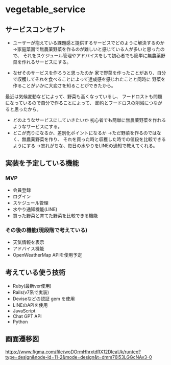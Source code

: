 # vegetable_service

## サービスコンセプト
* ユーザーが抱えている課題感と提供するサービスでどのように解決するのか
→家庭菜園で無農薬野菜を作るのが難しいと感じている人が多いと思ったので、
それをスケジュール管理やアドバイスをして初心者でも簡単に無農薬野菜を作れるサービスにする。

* なぜそのサービスを作ろうと思ったのか
家で野菜を作ったことがあり、自分で収穫してそれを食べることによって達成感を感じれたことと同時に
野菜を作ることがいかに大変さを知ることができたから。

最近は気候変動などによって、野菜も高くなっているし、
フードロストも問題になっているので自分で作ることによって、
節約とフードロスの削減につながると思ったから。
* どのようなサービスにしていきたいか
初心者でも簡単に無農薬野菜を作れるようなサービスにする。
* どこが売りになるか、差別化ポイントになるか
→ただ野菜を作るのではなく、無農薬野菜を作り、
それを買った時と収穫した時での値段を比較できるようにする
→忘れがちな、毎日の水やりをLINEの通知で教えてくれる。

## 実装を予定している機能
### MVP
* 会員登録
* ログイン
* スケジュール管理
* 水やり通知機能(LINE)
* 買った野菜と育てた野菜を比較できる機能

### その後の機能(現段階で考えている)
* 天気情報を表示
* アドバイス機能
* OpenWeatherMap APIを使用予定

## 考えている使う技術
* Ruby(最新ver使用)
* Rails(v7系で実装)
* Deviseなどの認証 gem を使用
* LINEのAPIを使用
* JavaScript
* Chat GPT API
* Python


## 画面遷移図
https://www.figma.com/file/woDOrmHhrxtdRX12DIeaUk/runteq?type=design&node-id=11-2&mode=design&t=dmm76l53LGGcNAv3-0
